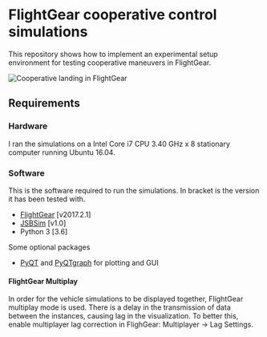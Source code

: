 # FlightGear cooperative control simulations
This repository shows how to implement an experimental setup environment for testing cooperative maneuvers in FlightGear. 

![Cooperative landing in FlightGear](https://people.kth.se/~laperss/assets/images/fg_landing.png)

## Requirements
### Hardware
I ran the simulations on a Intel Core i7 CPU 3.40 GHz x 8 stationary computer running Ubuntu 16.04.
### Software
This is the software required to run the simulations. In bracket is the version it has been tested with.
* [FlightGear](http://www.flightgear.org/download/) [v2017.2.1]
* [JSBSim](https://sourceforge.net/projects/jsbsim/) [v1.0]
* Python 3 [3.6]

Some optional packages
* [PyQT](https://wiki.python.org/moin/PyQt) and [PyQTgraph](http://www.pyqtgraph.org/) for plotting and GUI

#### FlightGear Multiplay
In order for the vehicle simulations to be displayed together, FlightGear multiplay mode is used. There is a delay in the transmission of data between the instances, causing lag in the visualization. To better this, enable multiplayer lag correction in FlighGear: Multiplayer -> Lag Settings. 
